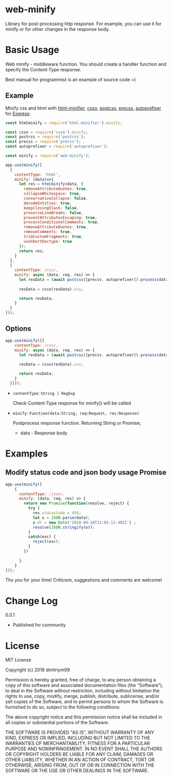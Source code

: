 web-minify
==============

Library for post-processing http response. For example, you can use it for minify or for other changes in the response body.

# Basic Usage

Web minify - middleware function. You should create a handler function and specify the Content-Type response.

Best manual for programmist is an example of source code =) 

## Example

Minify css and html with [html-minifier](https://github.com/kangax/html-minifier.git), [csso](https://github.com/css/csso.git), [postcss](https://github.com/postcss/postcss.git), [precss](https://github.com/jonathantneal/precss.git), [autoprefixer](https://github.com/postcss/autoprefixer.git) for [Express](https://github.com/expressjs/express.git):

```javascript
const htmlminify = require('html-minifier').minify;

const csso = require('csso').minify;
const postcss = require('postcss');
const precss = require('precss');
const autoprefixer = require('autoprefixer');

const minify = require('web-minify');

app.use(minify([
  {
    contentType: 'html', 
    minify: (data)=>{ 
      let res = htmlminify(data, {
        removeAttributeQuotes: true,
        collapseWhitespace: true,
        conservativeCollapse: false,
        decodeEntities: true,
        keepClosingSlash: false,
        preserveLineBreaks: false,
        preventAttributesEscaping: true,
        processConditionalComments: true,
        removeAttributeQuotes: true,
        removeComments: true,
        trimCustomFragments: true,
        useShortDoctype: true
      });
      return res;
    }
  },
  {
    contentType: /css/,
    minify: async (data, req, res) => {
      let resData = (await postcss([precss, autoprefixer]).process(data, { from: undefined })).css;
      
      resData = csso(resData).css;

      return resData;
    }
  }
]));
```

## Options

```javascript
app.use(minify([{
    contentType: /css/,
    minify: async (data, req, res) => {
      let resData = (await postcss([precss, autoprefixer]).process(data, { from: undefined })).css;
      
      resData = csso(resData).css;

      return resData;
    }
  }]));
```

- `contentType`: `String | RegExp`

  Check Content-Type response for minify() will be called

- `minify`: `Function(data:String, req:Request, res:Response)`

  Postprocess response function. Returning String or Promise;

  - data - Response body

# Examples

## Modify status code and json body usage Promise

```javascript
app.use(minify([
    {
      contentType: /json/,
      minify: (data, req, res) => {
        return new Promise(function(resolve, reject) {
          try {
            res.statusCode = 456;
            let o = JSON.parse(data);
            o.dt = new Date('2018-09-28T11:05:13.492Z') ;
            resolve(JSON.stringify(o));
          }
          catch(exc) {
            reject(exc);
          }
        })
        
      }
    }
]));
```

Thx you for your time!
Criticism, suggestions and comments are welcome!

# Change Log

0.0.1

- Published for community


# License

MIT License

Copyright (c) 2018 dmitriym09

Permission is hereby granted, free of charge, to any person obtaining a copy
of this software and associated documentation files (the "Software"), to deal
in the Software without restriction, including without limitation the rights
to use, copy, modify, merge, publish, distribute, sublicense, and/or sell
copies of the Software, and to permit persons to whom the Software is
furnished to do so, subject to the following conditions:

The above copyright notice and this permission notice shall be included in all
copies or substantial portions of the Software.

THE SOFTWARE IS PROVIDED "AS IS", WITHOUT WARRANTY OF ANY KIND, EXPRESS OR
IMPLIED, INCLUDING BUT NOT LIMITED TO THE WARRANTIES OF MERCHANTABILITY,
FITNESS FOR A PARTICULAR PURPOSE AND NONINFRINGEMENT. IN NO EVENT SHALL THE
AUTHORS OR COPYRIGHT HOLDERS BE LIABLE FOR ANY CLAIM, DAMAGES OR OTHER
LIABILITY, WHETHER IN AN ACTION OF CONTRACT, TORT OR OTHERWISE, ARISING FROM,
OUT OF OR IN CONNECTION WITH THE SOFTWARE OR THE USE OR OTHER DEALINGS IN THE
SOFTWARE.
